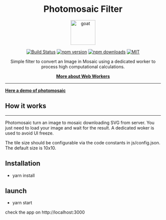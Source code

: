 <div align="center">
<h1>Photomosaic Filter</h1>

<a href="https://www.emojione.com/emoji/1f410">
<img height="80" width="80" alt="goat" src="https://raw.githubusercontent.com/kentcdodds/react-testing-library/master/other/goat.png" />
</a>

[![Build Status](https://travis-ci.org/mbasso/gccx.svg?branch=master)](https://travis-ci.org/mbasso/gccx)
[![npm version](https://img.shields.io/npm/v/gccx.svg)](https://www.npmjs.com/package/gccx)
[![npm downloads](https://img.shields.io/npm/dm/gccx.svg?maxAge=2592000)](https://www.npmjs.com/package/gccx)
[![MIT](https://img.shields.io/npm/l/gccx.svg)](https://github.com/mbasso/gccx/blob/master/LICENSE.md)

<p>Simple filter to convert an Image in Mosaic using a dedicated worker to process high computational calculations.</p>

[**More about Web Workers**](https://developer.mozilla.org/en-US/docs/Web/API/Web_Workers_API/Using_web_workers)

</div>

<hr />

[**Here a demo of photomosaic**](https://photomosaicool.herokuapp.com/)

## How it works

---

Photomosaic turn an image to mosaic downloading SVG from server. You just need to load your image and wait for the result.
A dedicated woker is used to avoid UI freeze.

The tile size should be configurable via the code constants in js/config.json.
The default size is 10x10.

## Installation

-   yarn install

## launch

-   yarn start

check the app on http://localhost:3000
